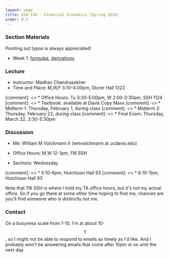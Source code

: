 ```yaml
---
layout: page
title: ECN 134 - Financial Economics (Spring 2018)
order: 9.5
---
```



### Section Materials
Pointing out typos is always appreciated!
* Week 1: [formulas](week1-formulas.pdf), [derivations](week1-perpannu.pdf)

### Lecture
* Instructor: Madhav Chandrasekher
* Time and Place: M,W,F 3:10–4:00pm, Storer Hall 1322

[comment]: <> * Office Hours: Tu 3:30-5:00pm, W 2:00-3:30pm, SSH 1124
[comment]: <> * Textbook: available at Davis Copy Maxx
[comment]: <> * Midterm 1: Thursday, February 1, during class
[comment]: <> * Midterm 2: Thursday, February 22, during class
[comment]: <> * Final Exam: Thursday, March 22, 3:30-5:30pm


### Discussion
* Me: William M Volckmann II (wmvolckmann at ucdavis.edu)

* Office Hours: M,W 12-1pm, 116 SSH
* Sections: Wednesday

[comment]: <> * 5:10-6pm, Hutchison Hall 93
[comment]: <> * 6:10-7pm, Hutchison Hall 93

Note that 116 SSH is where I hold my TA office hours, but it's not my actual
office. So if you go there at some other time hoping to find me, chances are
you'll find someone who is distinctly not me.


### Contact
On a busyness scale from 1-10, I'm at about 10-$$\epsilon$$, so I might not be
 able to respond to emails as timely as I'd like. And I probably won't be
 answering emails that come after 10pm or so until the next day.
